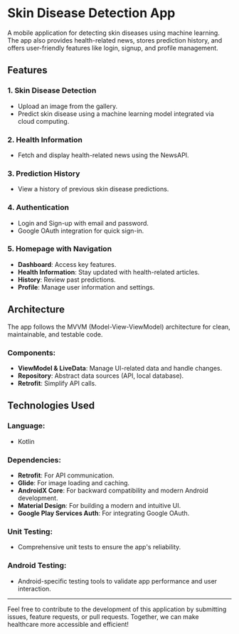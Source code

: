 # Skin Disease Detection App

A mobile application for detecting skin diseases using machine learning. The app also provides health-related news, stores prediction history, and offers user-friendly features like login, signup, and profile management.

## Features

### 1. Skin Disease Detection
- Upload an image from the gallery.
- Predict skin disease using a machine learning model integrated via cloud computing.

### 2. Health Information
- Fetch and display health-related news using the NewsAPI.

### 3. Prediction History
- View a history of previous skin disease predictions.

### 4. Authentication
- Login and Sign-up with email and password.
- Google OAuth integration for quick sign-in.

### 5. Homepage with Navigation
- **Dashboard**: Access key features.
- **Health Information**: Stay updated with health-related articles.
- **History**: Review past predictions.
- **Profile**: Manage user information and settings.

## Architecture

The app follows the MVVM (Model-View-ViewModel) architecture for clean, maintainable, and testable code.

### Components:
- **ViewModel & LiveData**: Manage UI-related data and handle changes.
- **Repository**: Abstract data sources (API, local database).
- **Retrofit**: Simplify API calls.

## Technologies Used

### Language:
- Kotlin

### Dependencies:
- **Retrofit**: For API communication.
- **Glide**: For image loading and caching.
- **AndroidX Core**: For backward compatibility and modern Android development.
- **Material Design**: For building a modern and intuitive UI.
- **Google Play Services Auth**: For integrating Google OAuth.

### Unit Testing:
- Comprehensive unit tests to ensure the app's reliability.

### Android Testing:
- Android-specific testing tools to validate app performance and user interaction.

---

Feel free to contribute to the development of this application by submitting issues, feature requests, or pull requests. Together, we can make healthcare more accessible and efficient!
